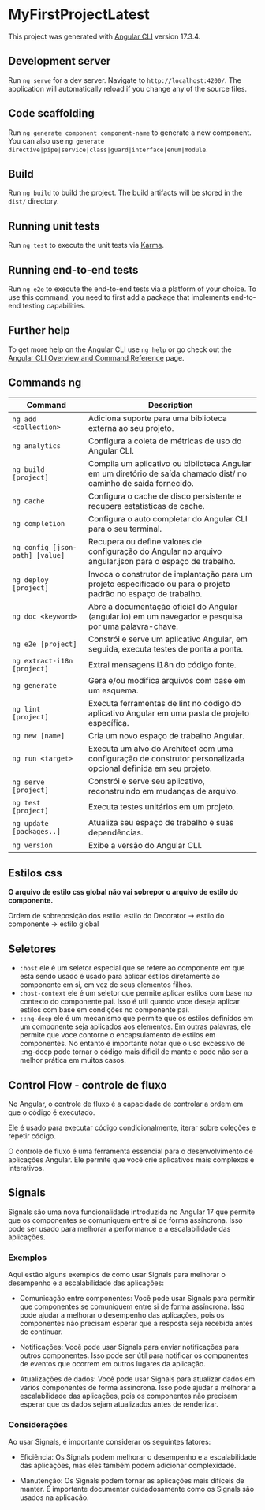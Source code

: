 # MyFirstProjectLatest

This project was generated with [Angular CLI](https://github.com/angular/angular-cli) version 17.3.4.

## Development server

Run `ng serve` for a dev server. Navigate to `http://localhost:4200/`. The application will automatically reload if you change any of the source files.

## Code scaffolding

Run `ng generate component component-name` to generate a new component. You can also use `ng generate directive|pipe|service|class|guard|interface|enum|module`.

## Build

Run `ng build` to build the project. The build artifacts will be stored in the `dist/` directory.

## Running unit tests

Run `ng test` to execute the unit tests via [Karma](https://karma-runner.github.io).

## Running end-to-end tests

Run `ng e2e` to execute the end-to-end tests via a platform of your choice. To use this command, you need to first add a package that implements end-to-end testing capabilities.

## Further help

To get more help on the Angular CLI use `ng help` or go check out the [Angular CLI Overview and Command Reference](https://angular.io/cli) page.

## Commands ng

| Command | Description |
| --- | --- |
| `ng add <collection>` | Adiciona suporte para uma biblioteca externa ao seu projeto. |
| `ng analytics` | Configura a coleta de métricas de uso do Angular CLI. |
| `ng build [project]` | Compila um aplicativo ou biblioteca Angular em um diretório de saída chamado dist/ no caminho de saída fornecido. |
| `ng cache` | Configura o cache de disco persistente e recupera estatísticas de cache. |
| `ng completion` | Configura o auto completar do Angular CLI para o seu terminal. |
| `ng config [json-path] [value]` | Recupera ou define valores de configuração do Angular no arquivo angular.json para o espaço de trabalho. |
| `ng deploy [project]` | Invoca o construtor de implantação para um projeto especificado ou para o projeto padrão no espaço de trabalho. |
| `ng doc <keyword>` | Abre a documentação oficial do Angular (angular.io) em um navegador e pesquisa por uma palavra-chave. |
| `ng e2e [project]` | Constrói e serve um aplicativo Angular, em seguida, executa testes de ponta a ponta. |
| `ng extract-i18n [project]` | Extrai mensagens i18n do código fonte. |
| `ng generate` | Gera e/ou modifica arquivos com base em um esquema. |
| `ng lint [project]` | Executa ferramentas de lint no código do aplicativo Angular em uma pasta de projeto específica. |
| `ng new [name]` | Cria um novo espaço de trabalho Angular. |
| `ng run <target>` | Executa um alvo do Architect com uma configuração de construtor personalizada opcional definida em seu projeto. |
| `ng serve [project]` | Constrói e serve seu aplicativo, reconstruindo em mudanças de arquivo. |
| `ng test [project]` | Executa testes unitários em um projeto. |
| `ng update [packages..]` | Atualiza seu espaço de trabalho e suas dependências. |
| `ng version` | Exibe a versão do Angular CLI. |


## Estilos css

**O arquivo de estilo css global não vai sobrepor o arquivo de estilo do componente.**

Ordem de sobreposição dos estilo: estilo do Decorator -> estilo do componente -> estilo global

## Seletores
- `:host` ele é um seletor especial que se refere ao componente em que esta sendo usado é usado 
para aplicar estilos diretamente ao componente em si, em vez de seus elementos filhos.
- `:host-context` ele é um seletor que permite aplicar estilos com base no contexto do componente pai. Isso é util quando voce deseja aplicar estilos com base em condições no componente pai. 
- `::ng-deep` ele é um mecanismo que permite que os estilos definidos em um componente seja aplicados aos elementos. Em outras palavras, ele permite que voce contorne o encapsulamento de estilos em componentes. No entanto é importante notar que o uso excessivo de ::ng-deep pode tornar o código mais dificil de mante e pode não ser a melhor prática em muitos casos.

## Control Flow - controle de fluxo

No Angular, o controle de fluxo é a capacidade de controlar a ordem em que o código é executado.

Ele é usado para executar código condicionalmente, iterar sobre coleções e repetir código.

O controle de fluxo é uma ferramenta essencial para o desenvolvimento de aplicações Angular. Ele permite que você crie aplicativos mais complexos e interativos.


## Signals

Signals são uma nova funcionalidade introduzida no Angular 17 que permite que os componentes se comuniquem entre si de forma assíncrona. Isso pode ser usado para melhorar a performance e a escalabilidade das aplicações.

### Exemplos

Aqui estão alguns exemplos de como usar Signals para melhorar o desempenho e a escalabilidade das aplicações:

- Comunicação entre componentes: Você pode usar Signals para permitir que componentes se comuniquem entre si de forma assíncrona. Isso pode ajudar a melhorar o desempenho das aplicações, pois os componentes não precisam esperar que a resposta seja recebida antes de continuar.

- Notificações: Você pode usar Signals para enviar notificações para outros componentes. Isso pode ser útil para notificar os componentes de eventos que ocorrem em outros lugares da aplicação.

- Atualizações de dados: Você pode usar Signals para atualizar dados em vários componentes de forma assíncrona. Isso pode ajudar a melhorar a escalabilidade das aplicações, pois os componentes não precisam esperar que os dados sejam atualizados antes de renderizar.

### Considerações

Ao usar Signals, é importante considerar os seguintes fatores:

- Eficiência: Os Signals podem melhorar o desempenho e a escalabilidade das aplicações, mas eles também podem adicionar complexidade.

- Manutenção: Os Signals podem tornar as aplicações mais difíceis de manter. É importante documentar cuidadosamente como os Signals são usados na aplicação.

